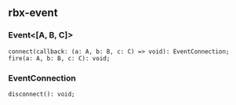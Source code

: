 ## rbx-event

### Event<[A, B, C]>
```TS
connect(callback: (a: A, b: B, c: C) => void): EventConnection;
fire(a: A, b: B, c: C): void;
```

### EventConnection
```TS
disconnect(): void;
```